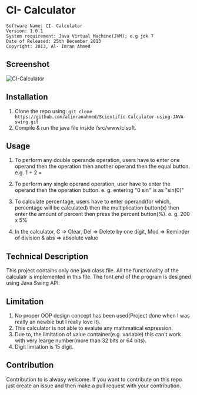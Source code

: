 # CI- Calculator

	Software Name: CI- Calculator
	Version: 1.0.1
	System requirement: Java Virtual Machine(JVM); e.g jdk 7
	Date of Released: 25th December 2013
	Copyright: 2013, Al- Imran Ahmed

## Screenshot
![CI-Calculator](https://raw.githubusercontent.com/alimranahmed/Scientific-Calculator-using-JAVA-swing/master/screenshot.png)

## Installation 
1. Clone the repo using: `git clone https://github.com/alimranahmed/Scientific-Calculator-using-JAVA-swing.git`
2. Compile & run the java file inside /src/www/cisoft. 

## Usage
1. To perform any double operande operation, users have to enter one operand then the operation then another operand then the equal button.
	e.g. 1 + 2 =

2. To perform any single operand operation, user have to enter the operand then the operation button.
	e. g. entering  "0 sin"  is as "sin(0)"

3. To calculate percentage, users have to enter operand(for which, percentage will be calculated) then the multiplication button(x) then enter the amount of percent then press the percent button(%).
	e. g. 200 x 5%

4. In the calculator, C => Clear, Del => Delete by one digit, Mod => Reminder of division & abs => absolute value

## Technical Description
This project contains only one java class file. All the functionality of the calculatr is implemented in this file. The font end of the program is designed using Java Swing API.

## Limitation

1. No proper OOP design concept has been used(Project done when I was really an newbie but I really love it).
2. This calculator is not able to evalute any mathmatical expression.
3. Due to, the limitation of value container(e.g. variable) this can't work with very learge number(more than 32 bits or 64 bits).
4. Digit limtation is 15 digit.

## Contribution
Contribution to is alwasy welcome. If you want to contribute on this repo just create an issue and then make a pull request with your contribution.
